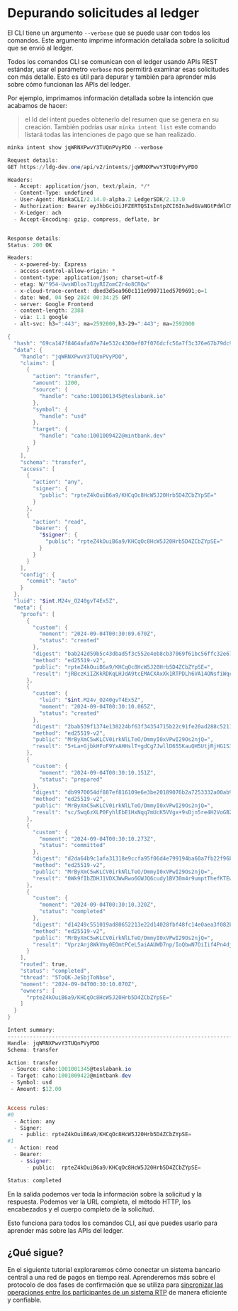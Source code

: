 # Depurando solicitudes al ledger

El CLI tiene un argumento `--verbose` que se puede usar con todos los comandos. Este argumento imprime información detallada sobre la solicitud que se envió al ledger.

Todos los comandos CLI se comunican con el ledger usando APIs REST estándar, usar el parámetro `verbose` nos permitirá examinar esas solicitudes con más detalle. Esto es útil para depurar y también para aprender más sobre cómo funcionan las APIs del ledger.

Por ejemplo, imprimamos información detallada sobre la intención que acabamos de hacer:

> el Id del intent puedes obtenerlo del resumen que se genera en su creación. También podrías usar `minka intent list` este comando listará todas las intenciones de pago que se han realizado.

```powershell
minka intent show jqWRNXPwvY3TUQnPVyPDO --verbose

Request details:
GET https://ldg-dev.one/api/v2/intents/jqWRNXPwvY3TUQnPVyPDO

Headers:
  - Accept: application/json, text/plain, */*
  - Content-Type: undefined
  - User-Agent: MinkaCLI/2.14.0-alpha.2 LedgerSDK/2.13.0
  - Authorization: Bearer eyJhbGciOiJFZERTQSIsImtpZCI6InJwdGVaNGtPdWlCNmE5L0tIQ3FPYzhIY1c1SjIwSHJiNUQ0WkNiWllwU0U9In0.eyJpYXQiOjE3MjU0MTAwNjUsImV4cCI6MTcyNTQxMzY2NSwiaXNzIjoiY2xpIiwiYXVkIjoiYWNoIiwic3ViIjoic2lnbmVyOnRlc2xhYmFuayIsImhzaCI6ImZhNDczZTE2ZjYwYTFhYTI1YzY1ZDQwMGMyYWU1NjI5OGNlMmNlYzJkZDViZGQ4YTFmZmQzMDA4NmQwMjZkODI6eC1sZWRnZXIifQ.nHKx5adDlRmDEhRTipQH7KTmNQmUHBz6xvDpsirzn0aPe5ynDRhx7BKwE9_iQMgLJfNJW3-tSIGXYas6PDuUDQ
  - X-Ledger: ach
  - Accept-Encoding: gzip, compress, deflate, br


Response details:
Status: 200 OK

Headers:
  - x-powered-by: Express
  - access-control-allow-origin: *
  - content-type: application/json; charset=utf-8
  - etag: W/"954-UwsWDlos71qyRIZomCZr4o8CRQw"
  - x-cloud-trace-context: dbed3d5ea960c111e990711ed5709691;o=1
  - date: Wed, 04 Sep 2024 00:34:25 GMT
  - server: Google Frontend
  - content-length: 2388
  - via: 1.1 google
  - alt-svc: h3=":443"; ma=2592000,h3-29=":443"; ma=2592000

{
  "hash": "69ca147f8464afa07e74e532c4300ef07f076dcfc56a7f3c376e67b79dc9a520",
  "data": {
    "handle": "jqWRNXPwvY3TUQnPVyPDO",
    "claims": [
      {
        "action": "transfer",
        "amount": 1200,
        "source": {
          "handle": "caho:1001001345@teslabank.io"
        },
        "symbol": {
          "handle": "usd"
        },
        "target": {
          "handle": "caho:1001009422@mintbank.dev"
        }
      }
    ],
    "schema": "transfer",
    "access": [
      {
        "action": "any",
        "signer": {
          "public": "rpteZ4kOuiB6a9/KHCqOc8HcW5J20Hrb5D4ZCbZYpSE="
        }
      },
      {
        "action": "read",
        "bearer": {
          "$signer": {
            "public": "rpteZ4kOuiB6a9/KHCqOc8HcW5J20Hrb5D4ZCbZYpSE="
          }
        }
      }
    ],
    "config": {
      "commit": "auto"
    }
  },
  "luid": "$int.M24v_O240gvT4Ex5Z",
  "meta": {
    "proofs": [
      {
        "custom": {
          "moment": "2024-09-04T00:30:09.670Z",
          "status": "created"
        },
        "digest": "bab242d59b5c43dbad5f3c552e4eb8cb37069f61bc56ffc32e67db01fab11180",
        "method": "ed25519-v2",
        "public": "rpteZ4kOuiB6a9/KHCqOc8HcW5J20Hrb5D4ZCbZYpSE=",
        "result": "jRBczKiIZKkRDKqLHJdA9tcEMACXAxXk1RTPDLh6VA14ONsfiWqcJI+/ncLWj/xb6qWqccodEqzQwdkIT7PDAg=="
      },
      {
        "custom": {
          "luid": "$int.M24v_O240gvT4Ex5Z",
          "moment": "2024-09-04T00:30:10.065Z",
          "status": "created"
        },
        "digest": "2bab539f1374e130224bf63f34354715b22c91fe20ad288c52115640a9df1f05",
        "method": "ed25519-v2",
        "public": "MrByXmC5wKLCV0irkNlLTeO/DmmyI0xVPwI29Os2njQ=",
        "result": "5+La+GjbkHFoF9YxAHHslT+gdCg7JwllD655KauQH5UtjRjHG1S3jHpDSeqb54umKtJiLpJkGTMLwLcceqf1BQ=="
      },
      {
        "custom": {
          "moment": "2024-09-04T00:30:10.151Z",
          "status": "prepared"
        },
        "digest": "db9970054df887ef816109e6e3be20189076b2a7253332a00ab98df485e9300a",
        "method": "ed25519-v2",
        "public": "MrByXmC5wKLCV0irkNlLTeO/DmmyI0xVPwI29Os2njQ=",
        "result": "sc/Swq6zXLP0FyhlEbE1HxNqq7mUcK5VVgx+9sDjn5re4H2VoGB26lQB1Y7A97BE1zuZ/WJOmqMQuSTr+9lcBw=="
      },
      {
        "custom": {
          "moment": "2024-09-04T00:30:10.273Z",
          "status": "committed"
        },
        "digest": "d2da64b9c1afa31318e9ccfa95f06d4e799194ba60a7fb22f96b1e8df7db6476",
        "method": "ed25519-v2",
        "public": "MrByXmC5wKLCV0irkNlLTeO/DmmyI0xVPwI29Os2njQ=",
        "result": "0Wk9fIbZDHJ1VDXJWwRwo6GWJQ6cudy1BV30m4r9umptThefKTEwryV00/lC4TL1jfZ32WQqGiGcsSmsgVISAg=="
      },
      {
        "custom": {
          "moment": "2024-09-04T00:30:10.320Z",
          "status": "completed"
        },
        "digest": "d14249c551019ad80652213e22d14028fbf48fc14e0aea3f082b1303bc780bdf",
        "method": "ed25519-v2",
        "public": "MrByXmC5wKLCV0irkNlLTeO/DmmyI0xVPwI29Os2njQ=",
        "result": "VprzAnj8WkVmy0EOmtPCeL5aiAAUWD7np/IoQbwN7OiIif4Pn4djOFliwZreT8kQecYlTGrbiaF5h3ovk9JzDA=="
      }
    ],
    "routed": true,
    "status": "completed",
    "thread": "5ToQK-JeSbjToNbse",
    "moment": "2024-09-04T00:30:10.070Z",
    "owners": [
      "rpteZ4kOuiB6a9/KHCqOc8HcW5J20Hrb5D4ZCbZYpSE="
    ]
  }
}

Intent summary:
---------------------------------------------------------------------------
Handle: jqWRNXPwvY3TUQnPVyPDO
Schema: transfer

Action: transfer
 - Source: caho:1001001345@teslabank.io
 - Target: caho:1001009422@mintbank.dev
 - Symbol: usd
 - Amount: $12.00


Access rules:
#0
  - Action: any
  - Signer:
    - public: rpteZ4kOuiB6a9/KHCqOc8HcW5J20Hrb5D4ZCbZYpSE=
#1
  - Action: read
  - Bearer:
    - $signer:
      - public:  rpteZ4kOuiB6a9/KHCqOc8HcW5J20Hrb5D4ZCbZYpSE=

Status: completed
```

En la salida podemos ver toda la información sobre la solicitud y la respuesta. Podemos ver la URL completa, el método HTTP, los encabezados y el cuerpo completo de la solicitud.

Esto funciona para todos los comandos CLI, así que puedes usarlo para aprender más sobre las APIs del ledger.

## ¿Qué sigue?

En el siguiente tutorial exploraremos cómo conectar un sistema bancario central a una red de pagos en tiempo real. Aprenderemos más sobre el protocolo de dos fases de confirmación que se utiliza para [sincronizar las operaciones entre los participantes de un sistema RTP](../integrando-con-un-riel-de-sistema-de-pago-de-tiempo-real/) de manera eficiente y confiable.

